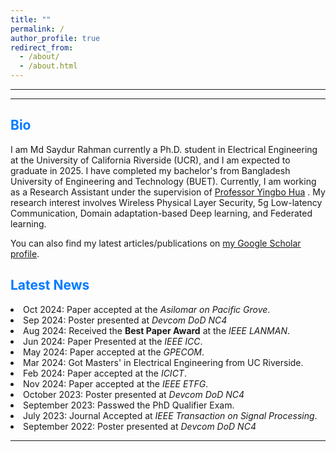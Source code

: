 ```yaml
---
title: ""
permalink: /
author_profile: true
redirect_from: 
  - /about/
  - /about.html
---
```

---
---

<h2 style="color: #007BFF;">Bio</h2>

I am Md Saydur Rahman currently a Ph.D. student in Electrical Engineering at the University of California Riverside (UCR), and I am expected to graduate in 2025. I have completed my bachelor's from Bangladesh University of Engineering and Technology (BUET). Currently, I am working as a Research Assistant under the supervision of [Professor Yingbo Hua](https://intra.ece.ucr.edu/~yhua/) 
. My research interest involves Wireless Physical Layer Security, 5g Low-latency Communication, Domain adaptation-based Deep learning, and Federated learning. 
<div class="wordwrap">  You can also find my latest articles/publications on  <a href="https://scholar.google.com/citations?user=Zbf4zyUAAAAJ&hl=en&authuser=1">my Google Scholar profile</a>. </div>

<div class="news-section">
  <h2 style="color:  #007BFF;">Latest News</h2>

  <li> Oct 2024: Paper accepted at the <em>Asilomar on Pacific Grove</em>.</li>
  <li> Sep 2024: Poster presented at <em>Devcom DoD NC4</em>
  <li> Aug 2024: Received the <strong>Best Paper Award</strong> at the <em>IEEE LANMAN</em>.</li>
  <li> Jun 2024: Paper Presented at the <em>IEEE ICC</em>.</li>
  <li> May 2024: Paper accepted at the <em>GPECOM</em>.</li>
  <li> Mar 2024: Got Masters' in Electrical Engineering from UC Riverside.</li>
  <li> Feb 2024: Paper accepted at the <em>ICICT</em>.</li>
  <li> Nov 2024: Paper accepted at the <em>IEEE ETFG</em>.</li>
  <li> October 2023: Poster presented at <em>Devcom DoD NC4</em></li>
  <li> September 2023: Passwed the PhD Qualifier Exam.</li>
  <li> July 2023: Journal Accepted at <em>IEEE Transaction on Signal Processing</em>.</li>
  <li> September 2022: Poster presented at <em>Devcom DoD NC4</em></li>
  
 
  


---

